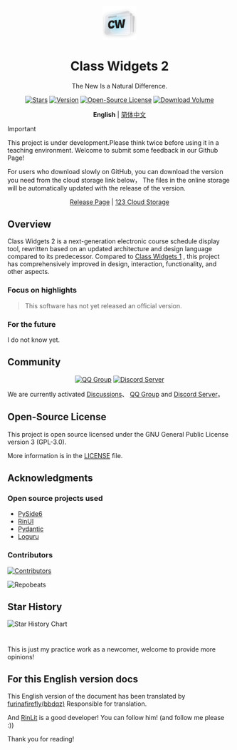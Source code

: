 <div align="center">
<img src="../../assets/images/logo.png" width="15%" alt="Class Widgets 2">
<h1>Class Widgets 2</h1>

<p>The New Is a Natural Difference.</p>

<!--[![当前版本](https://img.shields.io/github/v/release/rinlit-233-shiroko/class-widgets-2?style=for-the-badge&color=purple&label=%E5%BD%93%E5%89%8D%E7%89%88%E6%9C%AC)](https://github.com/rinlit-233-shiroko/class-widgets-2/releases/latest)--->

[![Stars](https://img.shields.io/github/stars/rinlit-233-shiroko/class-widgets-2?style=for-the-badge&color=orange&label=Stars)](https://github.com/rinlit-233-shiroko/class-widgets-2)
[![Version](https://img.shields.io/github/v/tag/rinlit-233-shiroko/class-widgets-2?include_prereleases&label=Version&color=yellow&style=for-the-badge)](https://github.com/rinlit-233-shiroko/class-widgets-2/actions)
[![Open-Source License](https://img.shields.io/badge/license-GPLv3-blue.svg?label=Open-Source%20License&style=for-the-badge)](https://github.com/rinlit-233-shiroko/class-widgets-2?tab=GPL-3.0-1-ov-file)
[![Download Volume](https://img.shields.io/github/downloads/rinlit-233-shiroko/class-widgets-2/total.svg?label=Download%20Volume&color=green&style=for-the-badge)](https://github.com/rinlit-233-shiroko/class-widgets-2)

<b>English</b> | <a href="../../README.md">简体中文</a>

</div>

> [!IMPORTANT]
> This project is under development.Please think twice before using it in a teaching environment.
> Welcome to submit some feedback in our Github Page!
>
> For users who download slowly on GitHub, you can download the version you need from the cloud storage link below，
> The files in the online storage will be automatically updated with the release of the version.
> 
> <div align="center">
> <a href="https://github.com/RinLit-233-shiroko/Class-Widgets-2/releases">Release Page</a> | <a href="https://www.123865.com/s/DCyBTd-3iWxH">123 Cloud Storage</a>
> </div>


## Overview
Class Widgets 2 is a next-generation electronic course schedule display tool, rewritten based on an updated architecture and design language compared to its predecessor.
Compared to [Class Widgets 1](https://github.com/Class-Widgets/Class-Widgets) , this project has comprehensively improved in design, interaction, functionality, and other aspects.

### Focus on highlights
> This software has not yet released an official version.

### For the future
I do not know yet.

## Community
<div align="center">

[![QQ Group](https://img.shields.io/badge/QQ%20Group-1060640788-blue.svg?logo=qq&color=blue&style=for-the-badge)](https://qm.qq.com/cgi-bin/qm/qr?k=BXGtB7cDFM9CdfIcf9dfmxIWYh9noL6k&jump_from=webapi&authKey=wqfE+jZfLoO52DdVo2KBkVCrzgsxJX78cxx4vaRIHrOKo7tPp9VGsRTx4/kPUZuw)
[![Discord Server](https://img.shields.io/discord/1332636953719476284?style=for-the-badge&logo=discord&logoColor=ffffff&label=Discord%20Server&labelColor=5865f2)](https://discord.gg/EFF4PpqpqZ)

</div>

We are currently activated
[Discussions](https://github.com/orgs/Class-Widgets/discussions)、
[QQ Group](https://qm.qq.com/q/E7oAD4hNbW)
and [Discord Server](https://discord.gg/EFF4PpqpqZ)。

## Open-Source License
This project is open source licensed under the GNU General Public License version 3 (GPL-3.0).

More information is in the [LICENSE](LICENSE) file.

## Acknowledgments
### Open source projects used
- [PySide6](https://www.qt.io/qt-for-python)
- [RinUI](https://github.com/rinlit-233-shiroko/rin-ui)
- [Pydantic](https://docs.pydantic.dev/latest/)
- [Loguru](https://github.com/Delgan/loguru)

### Contributors
[![Contributors](http://contrib.nn.ci/api?repo=rinlit-233-shiroko/class-widgets-2)](https://github.com/rinlit-233-shiroko/class-widgets-2/graphs/contributors)

![Repobeats](https://repobeats.axiom.co/api/embed/9d06f1435d1b14cb7837d1e863e55f24cc98df23.svg)

## Star History

<picture>
   <source media="(prefers-color-scheme: dark)" srcset="https://api.star-history.com/svg?repos=rinlit-233-shiroko/class-widgets-2&type=Date&theme=dark" />
   <source media="(prefers-color-scheme: light)" srcset="https://api.star-history.com/svg?repos=rinlit-233-shiroko/class-widgets-2&type=Date" />
   <img alt="Star History Chart" src="https://api.star-history.com/svg?repos=rinlit-233-shiroko/class-widgets-2&type=Date" />
 </picture>

#

This is just my practice work as a newcomer, welcome to provide more opinions!

## For this English version docs

This English version of the document has been translated by [furinafirefly(bbdqz)](https://github.com/furinafirefly) Responsible for translation.

And [RinLit](https://github.com/RinLit-233-shiroko) is a good developer!
You can follow him! (and follow me please :))

Thank you for reading!